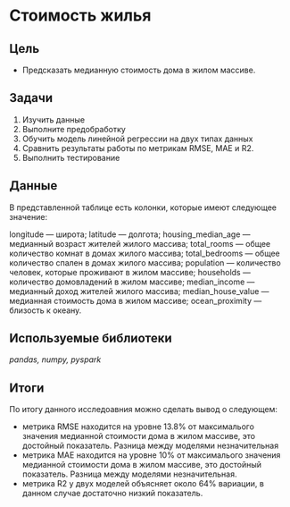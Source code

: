 # Стоимость жилья
## Цель
- Предсказать медианную стоимость дома в жилом массиве.

## Задачи
1. Изучить данные
2. Выполните предобработку 
3. Обучить модель линейной регрессии на двух типах данных
4. Сравнить результаты работы по метрикам RMSE, MAE и R2. 
5. Выполнить тестирование

## Данные
В представленной таблице есть колонки, которые имеют следующее значение:

longitude — широта;
latitude — долгота;
housing_median_age — медианный возраст жителей жилого массива;
total_rooms — общее количество комнат в домах жилого массива;
total_bedrooms — общее количество спален в домах жилого массива;
population — количество человек, которые проживают в жилом массиве;
households — количество домовладений в жилом массиве;
median_income — медианный доход жителей жилого массива;
median_house_value — медианная стоимость дома в жилом массиве;
ocean_proximity — близость к океану.

## Используемые библиотеки
*pandas, numpy, pyspark*

## Итоги
По итогу данного исследоавния можно сделать вывод о следующем:

- метрика RMSE находится на уровне 13.8% от максималього значения медианной стоимости дома в жилом массиве, это достойный показатель. Разница между моделями незначительная
- метрика MAE находится на уровне 10% от максималього значения медианной стоимости дома в жилом массиве, это достойный показатель. Разница между моделями незначительная.
- метрика R2 у двух моделей объясняет около 64% вариации, в данном случае достаточно низкий показатель.
